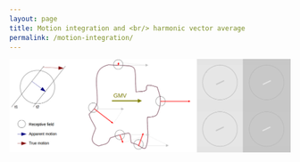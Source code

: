 ```yaml
---
layout: page
title: Motion integration and <br/> harmonic vector average
permalink: /motion-integration/
---
```


<img width="700" src="/img/motion.png">

<br/>

